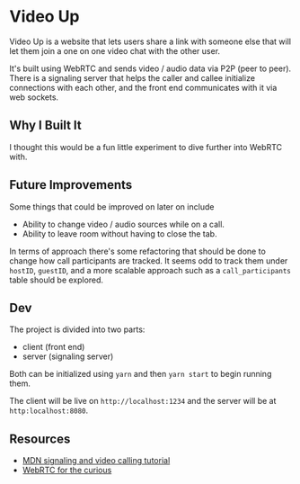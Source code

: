 # Video Up

Video Up is a website that lets users share a link with someone else that will let them join a one on one video chat with the other user.

It's built using WebRTC and sends video / audio data via P2P (peer to peer). There is a signaling server that helps the caller and callee initialize connections with each other, and the front end communicates with it via web sockets.

## Why I Built It

I thought this would be a fun little experiment to dive further into WebRTC with.

## Future Improvements

Some things that could be improved on later on include

- Ability to change video / audio sources while on a call.
- Ability to leave room without having to close the tab.

In terms of approach there's some refactoring that should be done to change how call participants are tracked. It seems odd to track them under `hostID`, `guestID`, and a more scalable approach such as a `call_participants` table should be explored.

## Dev

The project is divided into two parts:

- client (front end)
- server (signaling server)

Both can be initialized using `yarn` and then `yarn start` to begin running them.

The client will be live on `http://localhost:1234` and the server will be at `http:localhost:8080`.

## Resources

- [MDN signaling and video calling tutorial](https://developer.mozilla.org/en-US/docs/Web/API/WebRTC_API/Signaling_and_video_calling)
- [WebRTC for the curious](https://webrtcforthecurious.com/)
